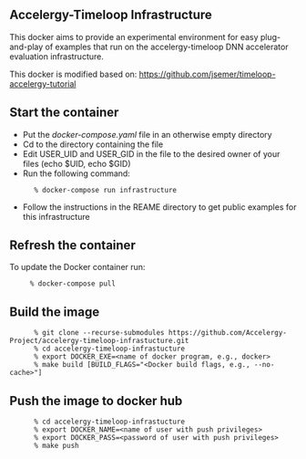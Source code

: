 Accelergy-Timeloop Infrastructure
---------------------------------------------------

This docker aims to provide an experimental environment for easy plug-and-play of examples that run on the accelergy-timeloop DNN accelerator evaluation infrastructure. 

This docker is modified based on: https://github.com/jsemer/timeloop-accelergy-tutorial

Start the container
-----------------

- Put the *docker-compose.yaml* file in an otherwise empty directory
- Cd to the directory containing the file
- Edit USER_UID and USER_GID in the file to the desired owner of your files (echo $UID, echo $GID)
- Run the following command:
```
      % docker-compose run infrastructure 
```
- Follow the instructions in the REAME directory to get public examples for this infrastructure


Refresh the container
----------------------

To update the Docker container run:

```
     % docker-compose pull
````


Build the image
---------------

```
      % git clone --recurse-submodules https://github.com/Accelergy-Project/accelergy-timeloop-infrastucture.git
      % cd accelergy-timeloop-infrastucture
      % export DOCKER_EXE=<name of docker program, e.g., docker>
      % make build [BUILD_FLAGS="<Docker build flags, e.g., --no-cache>"]
```

Push the image to docker hub
----------------------------

```
      % cd accelergy-timeloop-infrastucture
      % export DOCKER_NAME=<name of user with push privileges>
      % export DOCKER_PASS=<password of user with push privileges>
      % make push
```
